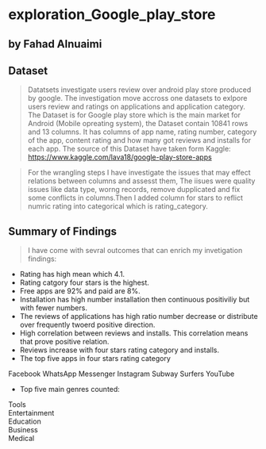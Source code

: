 # exploration_Google_play_store
## by Fahad Alnuaimi


## Dataset


> Datatsets investigate users review over android play store produced by google. The investigation move accross one datasets to exlpore users review and ratings on applications and application category. The Dataset is for Google play store which is the main market for Android (Mobile opreating system), the Dataset contain 10841 rows and 13 columns. It has columns of app name, rating number, category of the app, content rating and how many got reviews and installs for each app. The source of this Dataset have taken form Kaggle: https://www.kaggle.com/lava18/google-play-store-apps



> For the wrangling steps I have investigate the issues that may effect relations between columns and assesst them, The iisues were quality issues like data type, worng records, remove dupplicated and fix some conflicts in columns.Then I added column for stars to reflict numric rating into categorical which is rating_category.

## Summary of Findings

> I have come with sevral outcomes that can enrich my invetigation findings:
- Rating has high mean which 4.1.
- Rating catgory four stars is the highest. 
- Free apps are 92% and paid are 8%.
- Installation has high number installation then continuous positiviliy but with fewer numbers.
- The reviews of applications has high ratio number decrease or distribute over frequently twoerd positive direction.
- High correlation between reviews and installs. This correlation means that prove positive relation.
- Reviews increase with four stars rating category and installs.
- The top five apps in four stars rating category

Facebook
WhatsApp Messenger
Instagram
Subway Surfers
YouTube


- Top five main genres counted:

Tools            
Entertainment    
Education        
Business         
Medical